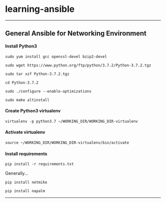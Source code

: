 # learning-ansible
---
## General Ansible for Networking Environment
#### Install Python3
`sudo yum install gcc openssl-devel bzip2-devel`

`sudo wget https://www.python.org/ftp/python/3.7.2/Python-3.7.2.tgz`

`sudo tar xzf Python-3.7.2.tgz`

`cd Python-3.7.2`

`sudo ./configure --enable-optimizations`

`sudo make altinstall`

#### Create Python3 virtualenv

`virtualenv -p python3.7 ~/WORKING_DIR/WORKING_DIR-virtualenv`

#### Activate virtualenv

`source ~/WORKING_DIR/WORKING_DIR-virtualenv/bin/activate`

#### Install requirements

`pip install -r requirements.txt`

Generally...

`pip install netmiko`

`pip install napalm`

---

